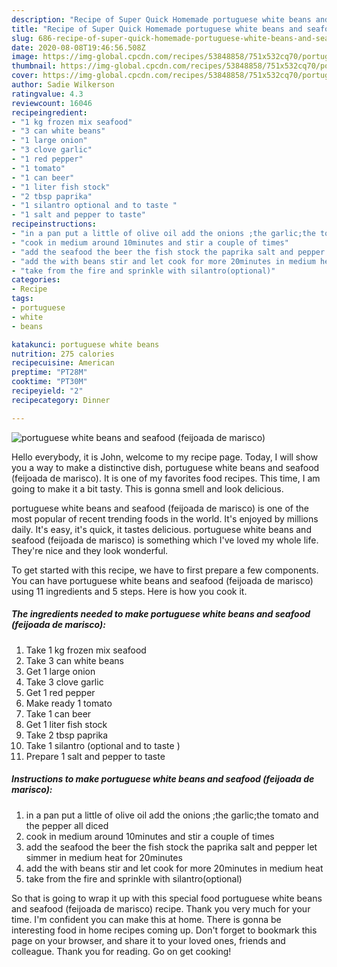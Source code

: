 ```yaml
---
description: "Recipe of Super Quick Homemade portuguese white beans and seafood (feijoada de marisco)"
title: "Recipe of Super Quick Homemade portuguese white beans and seafood (feijoada de marisco)"
slug: 686-recipe-of-super-quick-homemade-portuguese-white-beans-and-seafood-feijoada-de-marisco
date: 2020-08-08T19:46:56.508Z
image: https://img-global.cpcdn.com/recipes/53848858/751x532cq70/portuguese-white-beans-and-seafood-feijoada-de-marisco-recipe-main-photo.jpg
thumbnail: https://img-global.cpcdn.com/recipes/53848858/751x532cq70/portuguese-white-beans-and-seafood-feijoada-de-marisco-recipe-main-photo.jpg
cover: https://img-global.cpcdn.com/recipes/53848858/751x532cq70/portuguese-white-beans-and-seafood-feijoada-de-marisco-recipe-main-photo.jpg
author: Sadie Wilkerson
ratingvalue: 4.3
reviewcount: 16046
recipeingredient:
- "1 kg frozen mix seafood"
- "3 can white beans"
- "1 large onion"
- "3 clove garlic"
- "1 red pepper"
- "1 tomato"
- "1 can beer"
- "1 liter fish stock"
- "2 tbsp paprika"
- "1 silantro optional and to taste "
- "1 salt and pepper to taste"
recipeinstructions:
- "in a pan put a little of olive oil add the onions ;the garlic;the tomato and the pepper all diced"
- "cook in medium around 10minutes and stir a couple of times"
- "add the seafood the beer the fish stock the paprika salt and pepper let simmer in medium heat for 20minutes"
- "add the with beans stir and let cook for more 20minutes in medium heat"
- "take from the fire and sprinkle with silantro(optional)"
categories:
- Recipe
tags:
- portuguese
- white
- beans

katakunci: portuguese white beans 
nutrition: 275 calories
recipecuisine: American
preptime: "PT28M"
cooktime: "PT30M"
recipeyield: "2"
recipecategory: Dinner

---
```



![portuguese white beans and seafood (feijoada de marisco)](https://img-global.cpcdn.com/recipes/53848858/751x532cq70/portuguese-white-beans-and-seafood-feijoada-de-marisco-recipe-main-photo.jpg)

Hello everybody, it is John, welcome to my recipe page. Today, I will show you a way to make a distinctive dish, portuguese white beans and seafood (feijoada de marisco). It is one of my favorites food recipes. This time, I am going to make it a bit tasty. This is gonna smell and look delicious.

portuguese white beans and seafood (feijoada de marisco) is one of the most popular of recent trending foods in the world. It's enjoyed by millions daily. It's easy, it's quick, it tastes delicious. portuguese white beans and seafood (feijoada de marisco) is something which I've loved my whole life. They're nice and they look wonderful.




To get started with this recipe, we have to first prepare a few components. You can have portuguese white beans and seafood (feijoada de marisco) using 11 ingredients and 5 steps. Here is how you cook it.

<!--inarticleads1-->

##### The ingredients needed to make portuguese white beans and seafood (feijoada de marisco):

1. Take 1 kg frozen mix seafood
1. Take 3 can white beans
1. Get 1 large onion
1. Take 3 clove garlic
1. Get 1 red pepper
1. Make ready 1 tomato
1. Take 1 can beer
1. Get 1 liter fish stock
1. Take 2 tbsp paprika
1. Take 1 silantro (optional and to taste )
1. Prepare 1 salt and pepper to taste




<!--inarticleads2-->

##### Instructions to make portuguese white beans and seafood (feijoada de marisco):

1. in a pan put a little of olive oil add the onions ;the garlic;the tomato and the pepper all diced
1. cook in medium around 10minutes and stir a couple of times
1. add the seafood the beer the fish stock the paprika salt and pepper let simmer in medium heat for 20minutes
1. add the with beans stir and let cook for more 20minutes in medium heat
1. take from the fire and sprinkle with silantro(optional)




So that is going to wrap it up with this special food portuguese white beans and seafood (feijoada de marisco) recipe. Thank you very much for your time. I'm confident you can make this at home. There is gonna be interesting food in home recipes coming up. Don't forget to bookmark this page on your browser, and share it to your loved ones, friends and colleague. Thank you for reading. Go on get cooking!

